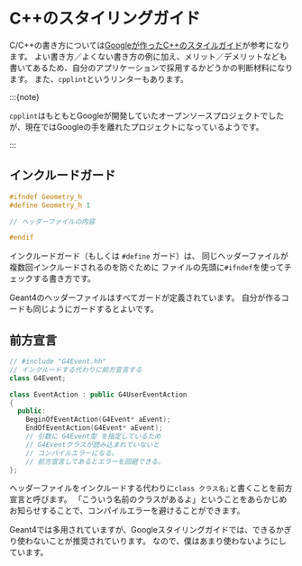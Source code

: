 # C++のスタイリングガイド

C/C++の書き方については[Googleが作ったC++のスタイルガイド](https://google.github.io/styleguide/cppguide.html)が参考になります。
よい書き方／よくない書き方の例に加え、メリット／デメリットなども書いてあるため、自分のアプリケーションで採用するかどうかの判断材料になります。
また、``cpplint``というリンターもあります。

:::{note}

``cpplint``はもともとGoogleが開発していたオープンソースプロジェクトでしたが、現在ではGoogleの手を離れたプロジェクトになっているようです。

:::

## インクルードガード

```cpp
#ifndef Geometry_h
#define Geometry_h 1

// ヘッダーファイルの内容

#endif
```

インクルードガード（もしくは ``#define`` ガード）は、
同じヘッダーファイルが複数回インクルードされるのを防ぐために
ファイルの先頭に``#ifndef``を使ってチェックする書き方です。

Geant4のヘッダーファイルはすべてガードが定義されています。
自分が作るコードも同じようにガードするとよいです。

## 前方宣言

```cpp
// #include "G4Event.hh"
// インクルードする代わりに前方宣言する
class G4Event;

class EventAction : public G4UserEventAction
{
  public:
    BeginOfEventAction(G4Event* aEvent);
    EndOfEventAction(G4Event* aEvent);
    // 引数に G4Event型 を指定しているため
    // G4Eventクラスが読み込まれていないと
    // コンパイルエラーになる。
    // 前方宣言してあるとエラーを回避できる。
};
```

ヘッダーファイルをインクルードする代わりに``class クラス名;``と書くことを前方宣言と呼びます。
「こういう名前のクラスがあるよ」ということをあらかじめお知らせすることで、コンパイルエラーを避けることができます。

Geant4では多用されていますが、Googleスタイリングガイドでは、できるかぎり使わないことが推奨されていります。
なので、僕はあまり使わないようにしています。
